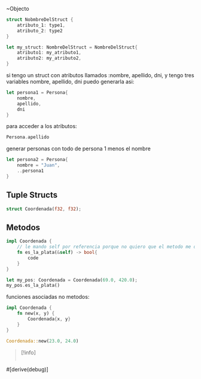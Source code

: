 ~Objecto
```rust
struct NobmbreDelStruct {
	atributo_1: type1,
	atributo_2: type2
}

let my_struct: NombreDelStruct = NombreDelStruct{
	atributo1: my_atributo1,	
	atributo2: my_atributo2,
}
```

si tengo un struct con atributos llamados :nombre, apellido, dni, y tengo tres variables nombre, apellido, dni puedo generarla asi:
```rust
let persona1 = Persona{
	nombre,
	apellido,
	dni
}
```
para acceder a los atributos:
```rust
Persona.apellido
```

generar personas con todo de persona 1 menos el nombre
```rust
let persona2 = Persona{
	nombre = "Juan",
	..persona1
}
```

## Tuple Structs
```rust
struct Coordenada(f32, f32);
```

## Metodos

```rust
impl Coordenada {
	// le mando self por referencia porque no quiero que el metodo me desaparezca a self
	fn es_la_plata(&self) -> bool{
		code
	}
}

let my_pos: Coordenada = Coordenada(69.0, 420.0);
my_pos.es_la_plata()
```

funciones asociadas no metodos:
```rust
impl Coordenada {
	fn new(x, y) {
		Coordenada{x, y}
	}
}

Coordenada::new(23.0, 24.0)
```

>[!info]
>```
#[derive(debug)]



